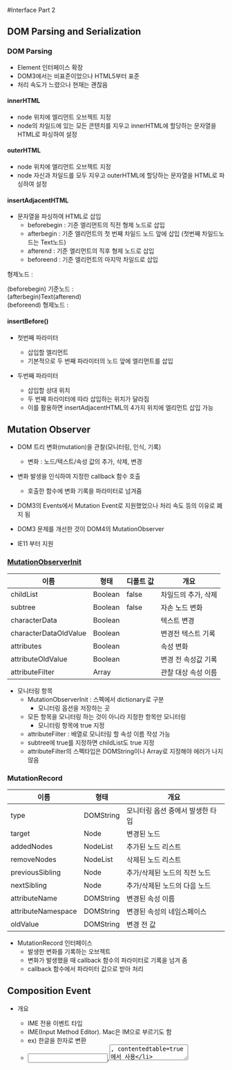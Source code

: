 #Interface Part 2

## DOM Parsing and Serialization

### DOM Parsing

* Element 인터페이스 확장
* DOM3에서는 비표준이었으나 HTML5부터 표준
* 처리 속도가 느렸으나 현재는 괜찮음

#### innerHTML

* node 위치에 엘리먼트 오브젝트 지정
* node의 차일드에 있는 모든 콘텐치를 지우고 innerHTML에 할당하는 문자열을 HTML로 파싱하여 설정

#### outerHTML

* node 위치에 엘리먼트 오브젝트 지정
* node 자신과 차일드를 모두 지우고 outerHTML에 할당하는 문자열을 HTML로 파싱하여 설정

#### insertAdjacentHTML

* 문자열을 파싱하여 HTML로 삽입
  * beforebegin : 기준 엘리먼트의 직전 형제 노드로 삽입
  * afterbegin : 기준 엘리먼트의 첫 번째 차일드 노드 앞에 삽입 (첫번째 차일드노드는 Text노드)
  * afterend : 기준 엘리먼트의 직후 형제 노드로 삽입
  * beforeend : 기준 엘리먼트의 마지막 차일드로 삽입

형제노드 : <div></div>
        (beforebegin)
기준노드 : <div>(afterbegin)Text(afterend)</div>
        (beforeend)
형제노드 : <div></div>

#### insertBefore()

* 첫번째 파라미터
  * 삽입할 엘리먼트
  * 기본적으로 두 번째 파라미터의 노드 앞에 엘리먼트를 삽입

* 두번째 파라미터
  * 삽입할 상대 위치
  * 두 번째 파라미터에 따라 삽입하는 위치가 달라짐
  * 이를 활용하면 insertAdjacentHTML의 4가지 위치에 엘리먼트 삽입 가능

## Mutation Observer

* DOM 트리 변화(mutation)을 관찰(모니터링, 인식, 기록)
  * 변화 : 노드/텍스트/속성 값의 추가, 삭제, 변경
* 변화 발생을 인식하여 지정한 callback 함수 호출
  * 호출한 함수에 변화 기록을 파라미터로 넘겨줌

* DOM3의 Events에서 Mutation Event로 지원했었으나 처리 속도 등의 이유로 폐지 됨
* DOM3 문제를 개선한 것이 DOM4의 MutationObserver
* IE11 부터 지원

### [MutationObserverInit]

|이름|형태|디폴트 값|개요|
|-------------------|--------|------|------------|
|childList|Boolean|false|차일드의 추가, 삭제|
|subtree|Boolean|false|자손 노드 변화|
|characterData|Boolean||텍스트 변경|
|characterDataOldValue|Boolean||변경전 텍스트 기록|
|attributes|Boolean||속성 변화|
|attributeOldValue|Boolean||변경 전 속성값 기록|
|attributeFilter|Array||관찰 대상 속성 이름|

* 모니터링 항목
  * MutationObserverInit : 스펙에서 dictionary로 구분
    * 모니터링 옵션을 저장하는 곳
  * 모든 항목을 모니터링 하는 것이 아니라 지정한 항목만 모니터링
    * 모니터링 항목에 true 지정
  * attributeFilter : 배열로 모니터링 할 속성 이름 작성 가능
  * subtree에 true를 지정하면 childList도 true 지정
  * attributeFilter의 스펙타입은 DOMString이나 Array로 지정해야 에러가 나지 않음

### MutationRecord

|이름|형태|개요|
|-------------------|-------|-----------------|
|type|DOMString|모니터링 옵션 중에서 발생한 타입|
|target|Node|변경된 노드|
|addedNodes|NodeList|추가된 노드 리스트|
|removeNodes|NodeList|삭제된 노드 리스트|
|previousSibling|Node|추가/삭제된 노드의 직전 노드|
|nextSibling|Node|추가/삭제된 노드의 다음 노드|
|attributeName|DOMString|변경된 속성 이름|
|attributeNamespace|DOMString|변경된 속성의 네임스페이스|
|oldValue|DOMString|변경 전 값|

* MutationRecord 인터페이스
  * 발생한 변화를 기록하는 오브젝트
  * 변화가 발생했을 때 callback 함수의 파라미터로 기록을 넘겨 줌
  * callback 함수에서 파라미터 값으로 받아 처리

## Composition Event

* 개요
  * IME 전용 이벤트 타입
  * IME(Input Method Editor). Mac은 IM으로 부르기도 함
  * ex) 한글을 한자로 변환
  * <input>,<textarea>, contentedtable=true에서 사용

* 이벤트 사용 형태
  * "한"을 입력하고 "한자"버튼을 누르면 "한"에 해당하는 한자가 리스트 형태로 표시되며 리스트에서 원하는 한자를 선택
  * 브라우저에 따라 차이가 있음

|이벤트 타입|개요|
|---------------|-----------------------------|
|compositionstart|composition session이 시작 될 때|
|compositionupdate|IME 문자 입력 및 처리 할 때|
|compositionend|composition session이 종료 될 때|

* 입력 값 받기
  * 이벤트가 발생했을 때 Event 오브젝트의 data 프로퍼티에서 입력한 값을 받을 수 있음
  * IME 스펙 진행 중

[MutationObserverInit]: https://developer.mozilla.org/en-US/docs/Web/API/MutationObserver#MutationObserverInit
